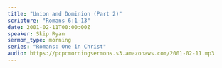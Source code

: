 ```yaml
---
title: "Union and Dominion (Part 2)"
scripture: "Romans 6:1-13"
date: 2001-02-11T00:00:00Z
speaker: Skip Ryan
sermon_type: morning
series: "Romans: One in Christ"
audio: https://pcpcmorningsermons.s3.amazonaws.com/2001-02-11.mp3 
---
```



